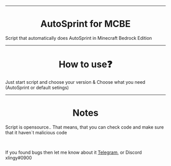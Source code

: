 <hr>
<h1 align="center">AutoSprint for MCBE</h1>
<p>Script that automatically does AutoSprint in Minecraft Bedrock Edition</p>
<hr>
<h1 align="center">How to use❓</h1>
<p>Just start script and choose your version & Choose what you need (AutoSprint or default setings) <br></p>
<hr>
<h1 align="center">Notes</h1>
<p> Script is opensource.. That means, that you can check code and make sure that it haven`t malicious code</p> <br>
<p>If you found bugs then let me know about it <a href="https://xlingy.t.me" target="_blank">Telegram</a>, or Discord xlingy#0900 
